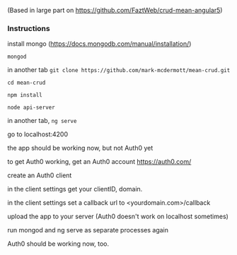 (Based in large part on https://github.com/FaztWeb/crud-mean-angular5)

### Instructions

install mongo (https://docs.mongodb.com/manual/installation/)

`mongod`

in another tab `git clone https://github.com/mark-mcdermott/mean-crud.git`

`cd mean-crud`

`npm install`

`node api-server`

in another tab, `ng serve`

go to localhost:4200

the app should be working now, but not Auth0 yet

to get Auth0 working, get an Auth0 account https://auth0.com/

create an Auth0 client

in the client settings get your clientID, domain.

in the client settings set a callback url to <yourdomain.com>/callback

upload the app to your server (Auth0 doesn't work on localhost sometimes)

run mongod and ng serve as separate processes again

Auth0 should be working now, too.

